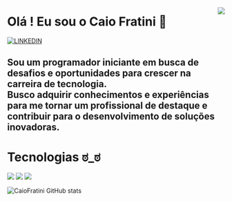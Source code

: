 ### <img align="right"   src="https://i.pinimg.com/564x/c8/02/08/c802084a23b11f3f8d77fecd6f78f38e.jpg"/>
<h1> Olá ! Eu sou o Caio Fratini 🤙</h1>

[![LINKEDIN](https://img.shields.io/badge/LinkedIn-0077B5?style=for-the-badge&logo=linkedin&logoColor=white)](https://www.linkedin.com/in/caio-fratini/)


<h2>Sou um programador iniciante em busca de desafios e oportunidades para crescer na carreira de tecnologia.
<br>Busco adquirir conhecimentos e experiências para me tornar um profissional de destaque e contribuir para o desenvolvimento de soluções inovadoras.</h2>

<h1>Tecnologias  ಠ_ಠ </h1>

<div> <img src="https://img.shields.io/badge/HTML-239120?style=for-the-badge&logo=html5&logoColor=white"/> 
      <img src="https://img.shields.io/badge/CSS-239120?&style=for-the-badge&logo=css3&logoColor=white"/> 
      <img src="https://img.shields.io/badge/JavaScript-F7DF1E?style=for-the-badge&logo=javascript&logoColor=black"/> </div> 


![CaioFratini GitHub stats](https://github-readme-stats.vercel.app/api?username=CaioFratini&show_icons=true&theme=tokyonight)




### 
